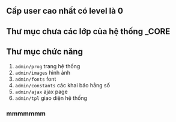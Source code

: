 ## Cấp user cao nhất có level là 0
## Thư mục chưa các lớp của hệ thống _CORE

## Thư mục chức năng
1. `admin/prog` trang hệ thống
2. `admin/images` hình ảnh
3. `admin/fonts` font
4. `admin/constants` các khai báo hằng số
5. `admin/ajax` ajax page
5. `admin/tpl` giao diện hệ thống

### mmmmmmm